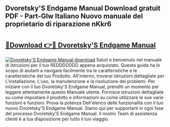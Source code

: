 ## Dvoretsky'S Endgame Manual Download gratuit PDF - Part-Glw Italiano Nuovo manuale del proprietario di riparazione nKkr6

# <h2><a href="http://dfg9hv.blite.top/?on=Dvoretsky%27S+Endgame+Manual">🔗Download 👉🔴 Dvoretsky'S Endgame Manual</a></h2>

[![Dvoretsky'S Endgame Manual download](https://i.imgur.com/lujVjoI.png)](http://dfg9hv.blite.top/?on=Dvoretsky%27S+Endgame+Manual)
Saluti e benvenuto nel manuale di Istruzioni per il tuo REDDDDDDD appena acquistato. Questa guida ha lo scopo di aiutarti a navigare facilmente tra le caratteristiche e le caratteristiche del tuo Prodotto. All'interno, troverai istruzioni dettagliate per L'installazione, L'uso, la manutenzione e la risoluzione dei problemi. Per iniziare con il tuo Dvoretsky'S Endgame Manual, prenditi un momento per leggere attentamente questo Manuale utente. Fornisce istruzioni dettagliate su come impostare il prodotto e informazioni su come utilizzare le sue varie funzioni e funzioni. Prova la potenza Dell'elenco delle funzionalità con il tuo nuovo Dvoretsky'S Endgame Manual. Siamo qui per supportarti in ogni fase del processo Dvoretsky'S Endgame Manual. Il nostro Team di assistenza clienti è a tua disposizione per tutto il tuo viaggio.
